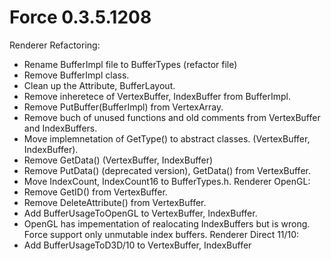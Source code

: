 # Force 0.3.5.1208

Renderer Refactoring:
   - Rename BufferImpl file to BufferTypes (refactor file) 
   - Remove BufferImpl class.
   - Clean up the Attribute, BufferLayout.
   - Remove inheretece of VertexBuffer, IndexBuffer from BufferImpl.
   - Remove PutBuffer(BufferImpl) from VertexArray.
   - Remove buch of unused functions and old comments from VertexBuffer and IndexBuffers.
   - Move implemnetation of GetType() to abstract classes. (VertexBuffer, IndexBuffer).
   - Remove GetData() (VertexBuffer, IndexBuffer)
   - Remove PutData() (deprecated version), GetData() from VertexBuffer.
   - Move IndexCount, IndexCount16 to BufferTypes.h.
Renderer OpenGL:
   - Remove GetID() from VertexBuffer.
   - Remove DeleteAttribute() from VertexBuffer.
   - Add BufferUsageToOpenGL to VertexBuffer, IndexBuffer.
   - OpenGL has impementation of realocating IndexBuffers but is wrong. Force support only unmutable index buffers.
Renderer Direct 11/10:
   - Add BufferUsageToD3D/10 to VertexBuffer, IndexBuffer